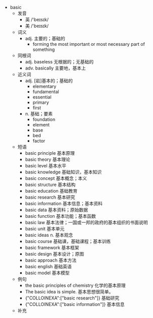 - basic
  - 发音
    - 英 /'beɪsɪk/
    - 美 /'beɪsɪk/
  - 词义
    - adj. 主要的；基础的
      - forming the most important or most necessary part of something
  - 同根词
    - adj. baseless 无根据的；无基础的
    - adv. basically 主要地，基本上
  - 近义词
    - adj. [岩]基本的；基础的
      - elementary
      - fundamental
      - essential
      - primary
      - first
    - n. 基础；要素
      - foundation
      - element
      - base
      - bed
      - factor
  - 短语
    - basic principle 基本原理
    - basic theory 基本理论
    - basic level 基本水平
    - basic knowledge 基础知识，基本知识
    - basic concept 基本概念；本义
    - basic structure 基本结构
    - basic education 基础教育
    - basic research 基本研究
    - basic information 基本信息；基本资料
    - basic data 基本资料；原始数据
    - basic function 基本功能；基本函数
    - basic law 基本法律；一国或一邦的政府的基本组织的书面说明
    - basic unit 基本单元
    - basic ideas n. 基本观念
    - basic course 基础课，基础课程；基本训练
    - basic framework 基本框架
    - basic design 基本设计；原图
    - basic approach 基本方法
    - basic english 基础英语
    - basic model 基本模型
  - 例句
    - the basic principles of chemistry 化学的基本原理
    - The basic idea is simple. 基本思想很简单。
    - {"COLLOINEXA":["basic research"]} 基础研究
    - {"COLLOINEXA":["basic information"]} 基本信息
  - 补充